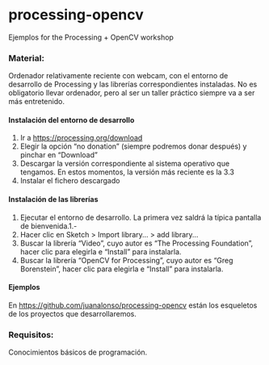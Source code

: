 # processing-opencv
Ejemplos for the Processing + OpenCV workshop

### Material:
Ordenador relativamente reciente con webcam, con el entorno de  desarrollo de Processing y las librerías correspondientes instaladas. No es obligatorio llevar ordenador, pero al ser un taller práctico siempre va a ser más entretenido.

#### Instalación del entorno de desarrollo
1. Ir a https://processing.org/download
2. Elegir la opción “no donation” (siempre podremos donar después) y pinchar en “Download”
3. Descargar la versión correspondiente al sistema operativo que tengamos. En estos momentos, la versión más reciente es la 3.3
4. Instalar el fichero descargado

#### Instalación de las librerías
1. Ejecutar el entorno de desarrollo. La primera vez saldrá la típica pantalla de bienvenida.1.-
2. Hacer clic en Sketch > Import library… > add library…
3. Buscar la librería “Video”, cuyo autor es “The Processing Foundation”, hacer clic para elegirla e “Install” para instalarla.
4. Buscar la librería “OpenCV for Processing”, cuyo autor es “Greg Borenstein”, hacer clic para elegirla e “Install” para instalarla.

#### Ejemplos
En https://github.com/juanalonso/processing-opencv están los esqueletos de los proyectos que desarrollaremos.

### Requisitos:
Conocimientos básicos de programación.
